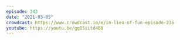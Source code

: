 ```yaml
---
episode: 343
date: "2021-03-05"
crowdcast: https://www.crowdcast.io/e/in-lieu-of-fun-episode-236
youtube: https://youtu.be/gqISiitd4B0
---
```

